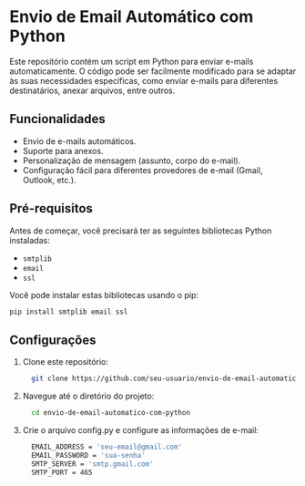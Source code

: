 # Envio de Email Automático com Python

Este repositório contém um script em Python para enviar e-mails automaticamente. O código pode ser facilmente modificado para se adaptar às suas necessidades específicas, como enviar e-mails para diferentes destinatários, anexar arquivos, entre outros.

## Funcionalidades

- Envio de e-mails automáticos.
- Suporte para anexos.
- Personalização de mensagem (assunto, corpo do e-mail).
- Configuração fácil para diferentes provedores de e-mail (Gmail, Outlook, etc.).

## Pré-requisitos

Antes de começar, você precisará ter as seguintes bibliotecas Python instaladas:

- `smtplib`
- `email`
- `ssl`

Você pode instalar estas bibliotecas usando o pip:

```bash
pip install smtplib email ssl
```

## Configurações

<ol>
  <li>Clone este repositório:</li>
  
  ```bash
    git clone https://github.com/seu-usuario/envio-de-email-automatico-com-python.git
  ```

  <li>Navegue até o diretório do projeto:</li>

  ```bash
    cd envio-de-email-automatico-com-python
  ```

  <li>Crie o arquivo config.py e configure as informações de e-mail:</li>

  ```bash
    EMAIL_ADDRESS = 'seu-email@gmail.com'
    EMAIL_PASSWORD = 'sua-senha'
    SMTP_SERVER = 'smtp.gmail.com'
    SMTP_PORT = 465
  ```
</ol>
